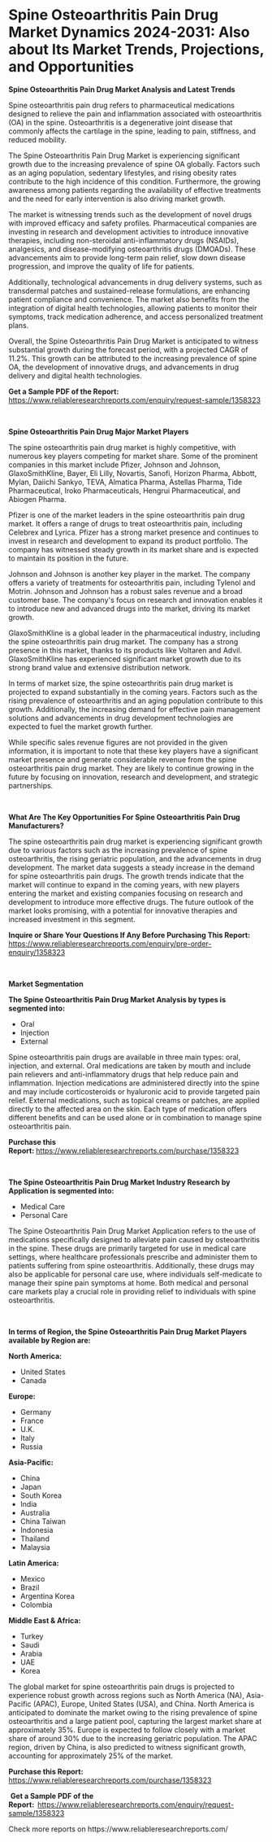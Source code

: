 <p><h1>Spine Osteoarthritis Pain Drug Market Dynamics 2024-2031: Also about Its Market Trends, Projections, and Opportunities</h1></p><p><strong>Spine Osteoarthritis Pain Drug Market Analysis and Latest Trends</strong></p>
<p><p>Spine osteoarthritis pain drug refers to pharmaceutical medications designed to relieve the pain and inflammation associated with osteoarthritis (OA) in the spine. Osteoarthritis is a degenerative joint disease that commonly affects the cartilage in the spine, leading to pain, stiffness, and reduced mobility.</p><p>The Spine Osteoarthritis Pain Drug Market is experiencing significant growth due to the increasing prevalence of spine OA globally. Factors such as an aging population, sedentary lifestyles, and rising obesity rates contribute to the high incidence of this condition. Furthermore, the growing awareness among patients regarding the availability of effective treatments and the need for early intervention is also driving market growth.</p><p>The market is witnessing trends such as the development of novel drugs with improved efficacy and safety profiles. Pharmaceutical companies are investing in research and development activities to introduce innovative therapies, including non-steroidal anti-inflammatory drugs (NSAIDs), analgesics, and disease-modifying osteoarthritis drugs (DMOADs). These advancements aim to provide long-term pain relief, slow down disease progression, and improve the quality of life for patients.</p><p>Additionally, technological advancements in drug delivery systems, such as transdermal patches and sustained-release formulations, are enhancing patient compliance and convenience. The market also benefits from the integration of digital health technologies, allowing patients to monitor their symptoms, track medication adherence, and access personalized treatment plans.</p><p>Overall, the Spine Osteoarthritis Pain Drug Market is anticipated to witness substantial growth during the forecast period, with a projected CAGR of 11.2%. This growth can be attributed to the increasing prevalence of spine OA, the development of innovative drugs, and advancements in drug delivery and digital health technologies.</p></p>
<p><strong>Get a Sample PDF of the Report:&nbsp;</strong> <a href="https://www.reliableresearchreports.com/enquiry/request-sample/1358323">https://www.reliableresearchreports.com/enquiry/request-sample/1358323</a></p>
<p>&nbsp;</p>
<p><strong>Spine Osteoarthritis Pain Drug Major Market Players</strong></p>
<p><p>The spine osteoarthritis pain drug market is highly competitive, with numerous key players competing for market share. Some of the prominent companies in this market include Pfizer, Johnson and Johnson, GlaxoSmithKline, Bayer, Eli Lilly, Novartis, Sanofi, Horizon Pharma, Abbott, Mylan, Daiichi Sankyo, TEVA, Almatica Pharma, Astellas Pharma, Tide Pharmaceutical, Iroko Pharmaceuticals, Hengrui Pharmaceutical, and Abiogen Pharma.</p><p>Pfizer is one of the market leaders in the spine osteoarthritis pain drug market. It offers a range of drugs to treat osteoarthritis pain, including Celebrex and Lyrica. Pfizer has a strong market presence and continues to invest in research and development to expand its product portfolio. The company has witnessed steady growth in its market share and is expected to maintain its position in the future.</p><p>Johnson and Johnson is another key player in the market. The company offers a variety of treatments for osteoarthritis pain, including Tylenol and Motrin. Johnson and Johnson has a robust sales revenue and a broad customer base. The company's focus on research and innovation enables it to introduce new and advanced drugs into the market, driving its market growth.</p><p>GlaxoSmithKline is a global leader in the pharmaceutical industry, including the spine osteoarthritis pain drug market. The company has a strong presence in this market, thanks to its products like Voltaren and Advil. GlaxoSmithKline has experienced significant market growth due to its strong brand value and extensive distribution network.</p><p>In terms of market size, the spine osteoarthritis pain drug market is projected to expand substantially in the coming years. Factors such as the rising prevalence of osteoarthritis and an aging population contribute to this growth. Additionally, the increasing demand for effective pain management solutions and advancements in drug development technologies are expected to fuel the market growth further.</p><p>While specific sales revenue figures are not provided in the given information, it is important to note that these key players have a significant market presence and generate considerable revenue from the spine osteoarthritis pain drug market. They are likely to continue growing in the future by focusing on innovation, research and development, and strategic partnerships.</p></p>
<p>&nbsp;</p>
<p><strong>What Are The Key Opportunities For Spine Osteoarthritis Pain Drug Manufacturers?</strong></p>
<p><p>The spine osteoarthritis pain drug market is experiencing significant growth due to various factors such as the increasing prevalence of spine osteoarthritis, the rising geriatric population, and the advancements in drug development. The market data suggests a steady increase in the demand for spine osteoarthritis pain drugs. The growth trends indicate that the market will continue to expand in the coming years, with new players entering the market and existing companies focusing on research and development to introduce more effective drugs. The future outlook of the market looks promising, with a potential for innovative therapies and increased investment in this segment.</p></p>
<p><strong>Inquire or Share Your Questions If Any Before Purchasing This Report:</strong> <a href="https://www.reliableresearchreports.com/enquiry/pre-order-enquiry/1358323">https://www.reliableresearchreports.com/enquiry/pre-order-enquiry/1358323</a></p>
<p>&nbsp;</p>
<p><strong>Market Segmentation</strong></p>
<p><strong>The Spine Osteoarthritis Pain Drug Market Analysis by types is segmented into:</strong></p>
<p><ul><li>Oral</li><li>Injection</li><li>External</li></ul></p>
<p><p>Spine osteoarthritis pain drugs are available in three main types: oral, injection, and external. Oral medications are taken by mouth and include pain relievers and anti-inflammatory drugs that help reduce pain and inflammation. Injection medications are administered directly into the spine and may include corticosteroids or hyaluronic acid to provide targeted pain relief. External medications, such as topical creams or patches, are applied directly to the affected area on the skin. Each type of medication offers different benefits and can be used alone or in combination to manage spine osteoarthritis pain.</p></p>
<p><strong>Purchase this Report:&nbsp;</strong><a href="https://www.reliableresearchreports.com/purchase/1358323">https://www.reliableresearchreports.com/purchase/1358323</a></p>
<p>&nbsp;</p>
<p><strong>The Spine Osteoarthritis Pain Drug Market Industry Research by Application is segmented into:</strong></p>
<p><ul><li>Medical Care</li><li>Personal Care</li></ul></p>
<p><p>The Spine Osteoarthritis Pain Drug Market Application refers to the use of medications specifically designed to alleviate pain caused by osteoarthritis in the spine. These drugs are primarily targeted for use in medical care settings, where healthcare professionals prescribe and administer them to patients suffering from spine osteoarthritis. Additionally, these drugs may also be applicable for personal care use, where individuals self-medicate to manage their spine pain symptoms at home. Both medical and personal care markets play a crucial role in providing relief to individuals with spine osteoarthritis.</p></p>
<p>&nbsp;</p>
<p><strong>In terms of Region, the Spine Osteoarthritis Pain Drug Market Players available by Region are:</strong></p>
<p>
    <p> <strong> North America: </strong>
        <ul>
            <li>United States</li>
            <li>Canada</li>
        </ul>
        </p> 
    <p> <strong> Europe: </strong>
        <ul>
            <li>Germany</li>
            <li>France</li>
            <li>U.K.</li>
            <li>Italy</li>
            <li>Russia</li>
        </ul>
        </p> 
    <p> <strong> Asia-Pacific: </strong>
        <ul>
            <li>China</li>
            <li>Japan</li>
            <li>South Korea</li>
            <li>India</li>
            <li>Australia</li>
            <li>China Taiwan</li>
            <li>Indonesia</li>
            <li>Thailand</li>
            <li>Malaysia</li>
        </ul>
        </p> 
    <p> <strong> Latin America: </strong>
        <ul>
            <li>Mexico</li>
            <li>Brazil</li>
            <li>Argentina Korea</li>
            <li>Colombia</li>
        </ul>
        </p> 
    <p> <strong> Middle East & Africa: </strong>
        <ul>
            <li>Turkey</li>
            <li>Saudi</li>
            <li>Arabia</li>
            <li>UAE</li>
            <li>Korea</li>
        </ul>
    </p>
    </p>
<p><p>The global market for spine osteoarthritis pain drugs is projected to experience robust growth across regions such as North America (NA), Asia-Pacific (APAC), Europe, United States (USA), and China. North America is anticipated to dominate the market owing to the rising prevalence of spine osteoarthritis and a large patient pool, capturing the largest market share at approximately 35%. Europe is expected to follow closely with a market share of around 30% due to the increasing geriatric population. The APAC region, driven by China, is also predicted to witness significant growth, accounting for approximately 25% of the market.</p></p>
<p><strong>Purchase this Report: </strong><a href="https://www.reliableresearchreports.com/purchase/1358323">https://www.reliableresearchreports.com/purchase/1358323</a></p>
<p>&nbsp;<strong>Get a Sample PDF of the Report:&nbsp;&nbsp;</strong><a href="https://www.reliableresearchreports.com/enquiry/request-sample/1358323">https://www.reliableresearchreports.com/enquiry/request-sample/1358323</a></p>
<p><strong></strong></p>
<p>Check more reports on https://www.reliableresearchreports.com/</p>